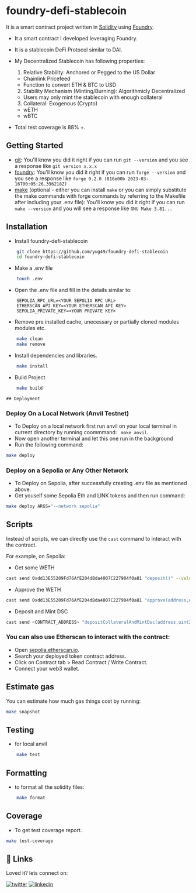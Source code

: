 
# foundry-defi-stablecoin
It is a smart contract project written in [Solidity](https://docs.soliditylang.org/en/latest/) using [Foundry](https://book.getfoundry.sh/).
- It a smart contract I developed leveraging Foundry.
- It is a stablecoin DeFi Protocol similar to DAI.
- My Decentralized Stablecoin has following properties:

  1. Relative Stability: Anchored or Pegged to the US Dollar
    - Chainlink Pricefeed
    - Function to convert ETH & BTC to USD
  2. Stability Mechanism (Minting/Burning): Algorithmicly Decentralized
    - Users may only mint the stablecoin with enough collateral
  3. Collateral: Exogenous (Crypto)
    - wETH
    - wBTC

- Total test coverage is 88% +.



## Getting Started

 - [git](https://git-scm.com/book/en/v2/Getting-Started-Installing-Git): You'll know you did it right if you can run `git --version` and you see a response like `git version x.x.x`
 - [foundry](https://getfoundry.sh/): You'll know you did it right if you can run `forge --version` and you see a response like `forge 0.2.0 (816e00b 2023-03-16T00:05:26.396218Z)`
 - [make](https://www.gnu.org/software/make/manual/make.html) (optional - either you can install `make` or you can simply substitute the make commands with forge commands by referring to the Makefile after including your .env file): You'll know you did it right if you can run `make --version` and you will see a response like `GNU Make 3.81...`

 
## Installation

- Install foundry-defi-stablecoin
```bash
    git clone https://github.com/yug49/foundry-defi-stablecoin
    cd foundry-defi-stablecoin
```

- Make a .env file
```bash
    touch .env
```

- Open the .env file and fill in the details similar to:
```env
    SEPOLIA_RPC_URL=<YOUR SEPOLIA RPC URL>
    ETHERSCAN_API_KEY=<YOUR ETHERSCAN API KEY>
    SEPOLIA_PRIVATE_KEY=<YOUR PRIVATE KEY>
```
- Remove pre installed cache, unecessary or partially cloned modules modules etc.
```bash
    make clean
    make remove
```

- Install dependencies and libraries.
```bash
    make install
```

- Build Project
```bash
    make build
```



    ## Deployment

### Deploy On a Local Network (Anvil Testnet)
- To Deploy on a local network first run anvil on your local terminal in current directory by running coommmand: ` make anvil`.
- Now open another terminal and let this one run in the background
- Run the following command:
```bash
make deploy
```

### Deploy on a Sepolia or Any Other Network
- To Deploy on Sepolia, after successfully creating .env file as mentioned above.
- Get youself some Sepolia Eth and LINK tokens and then run command:
```bash
make deploy ARGS="--network sepolia"
```

## Scripts

Instead of scripts, we can directly use the `cast` command to interact with the contract.

For example, on Sepolia:

- Get some WETH

```bash
cast send 0xdd13E55209Fd76AfE204dBda4007C227904f0a81 "deposit()" --value 0.1ether --rpc-url $SEPOLIA_RPC_URL --private-key $PRIVATE_KEY
```

- Approve the WETH

```bash
cast send 0xdd13E55209Fd76AfE204dBda4007C227904f0a81 "approve(address,uint256)" <CONTRACT_ADDRESS> 1000000000000000000 --rpc-url $SEPOLIA_RPC_URL --private-key $PRIVATE_KEY
```

- Deposit and Mint DSC

```bash
cast send <CONTRACT_ADDRESS> "depositCollateralAndMintDsc(address,uint256,uint256)" 0xdd13E55209Fd76AfE204dBda4007C227904f0a81 100000000000000000 10000000000000000 --rpc-url $SEPOLIA_RPC_URL --private-key $PRIVATE_KEY
```


### You can also use Etherscan to interact with the contract:

- Open [sepolia.etherscan.io](https://sepolia.etherscan.io/).
- Search your deployed token contract address.
- Click on Contract tab > Read Contract / Write Contract.
- Connect your web3 wallet.


## Estimate gas
You can estimate how much gas things cost by running:
```bash
make snapshot
```

## Testing

- for local anvil
```bash
    make test
```

## Formatting
- to format all the solidity files:
```bash
    make format
```


## Coverage
- To get test coverage report.
```bash
make test-coverage
```




## 🔗 Links
Loved it? lets connect on:

[![twitter](https://img.shields.io/badge/twitter-1DA1F2?style=for-the-badge&logo=twitter&logoColor=white)](https://x.com/yugAgarwal29)
[![linkedin](https://img.shields.io/badge/linkedin-0A66C2?style=for-the-badge&logo=linkedin&logoColor=white)](https://www.linkedin.com/in/yug-agarwal-8b761b255/)

